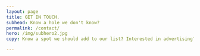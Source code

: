 ```yaml
---
layout: page
title: GET IN TOUCH.
subhead: Know a hole we don't know?
permalink: /contact/
hero: /img/subhero2.jpg
copy: Know a spot we should add to our list? Interested in advertising? Want to report an embarrasing typo? Get in touch for any reason. Just send an email to the address below.

--- 
```

